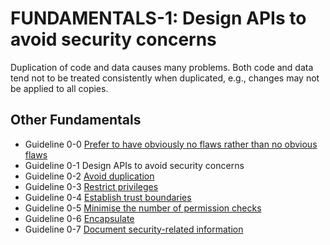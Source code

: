 # FUNDAMENTALS-1: Design APIs to avoid security concerns

Duplication of code and data causes many problems. Both code and data tend not to be treated consistently when duplicated, e.g., changes may not be applied to all copies.

## Other Fundamentals
- Guideline 0-0 [Prefer to have obviously no flaws rather than no obvious flaws](../g00)
- Guideline 0-1 Design APIs to avoid security concerns
- Guideline 0-2 [Avoid duplication](../g02)
- Guideline 0-3 [Restrict privileges](../g03)
- Guideline 0-4 [Establish trust boundaries](../g04)
- Guideline 0-5 [Minimise the number of permission checks](../g05)
- Guideline 0-6 [Encapsulate](../g06)
- Guideline 0-7 [Document security-related information](../g07)